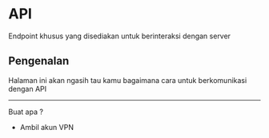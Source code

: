 # API

Endpoint khusus yang disediakan untuk berinteraksi dengan server

## Pengenalan

Halaman ini akan ngasih tau kamu bagaimana cara untuk berkomunikasi dengan API

---

Buat apa ?

- Ambil akun VPN
